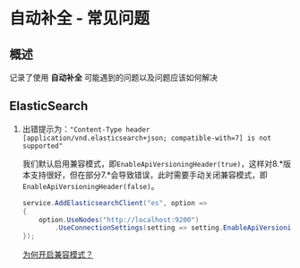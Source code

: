 # 自动补全 - 常见问题

## 概述

记录了使用 **自动补全** 可能遇到的问题以及问题应该如何解决

## ElasticSearch

1. 出错提示为：`"Content-Type header [application/vnd.elasticsearch+json; compatible-with=7] is not supported"`

   我们默认启用兼容模式，即`EnableApiVersioningHeader(true)`，这样对8.*版本支持很好，但在部分7.*会导致错误，此时需要手动关闭兼容模式，即`EnableApiVersioningHeader(false)`。

   ```csharp
   service.AddElasticsearchClient("es", option =>
   {
       option.UseNodes("http://localhost:9200")
           .UseConnectionSettings(setting => setting.EnableApiVersioningHeader(false));
   });
   ```

   [为何开启兼容模式？](https://github.com/elastic/elasticsearch-net/issues/6154)